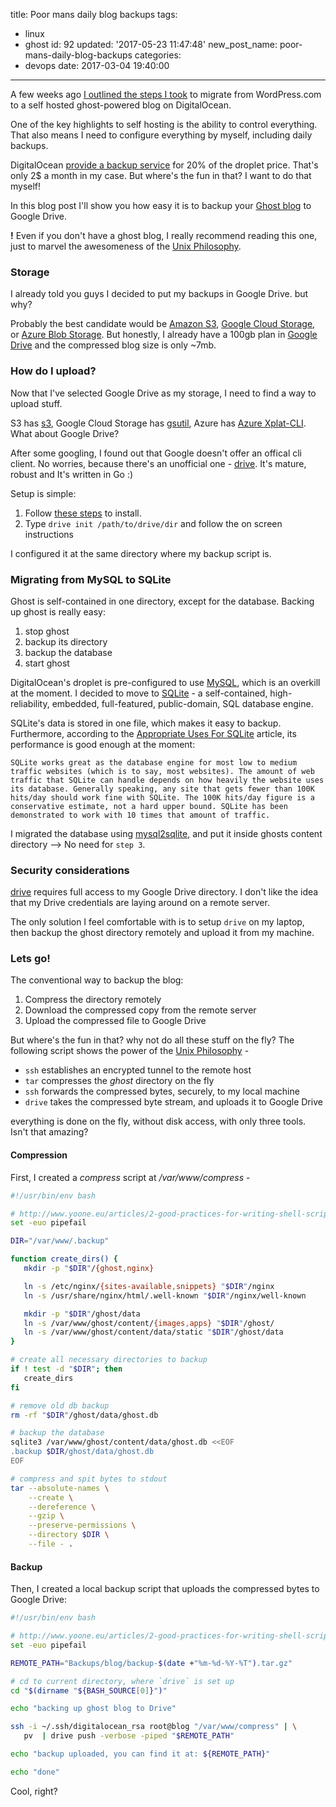 title: Poor mans daily blog backups
tags:
  - linux
  - ghost
id: 92
updated: '2017-05-23 11:47:48'
new_post_name: poor-mans-daily-blog-backups
categories:
  - devops
date: 2017-03-04 19:40:00
---
A few weeks ago [I outlined the steps I took](/2017/02/10/from-wordpress-com-to-ghost/) to migrate from WordPress.com to a self hosted ghost-powered blog on DigitalOcean.

One of the key highlights to self hosting is the ability to control everything.
That also means I need to configure everything by myself, including daily backups.

DigitalOcean [provide a backup service](https://www.digitalocean.com/help/technical/backup/ ) for 20% of the droplet price. That's only 2$ a month in my case.
But where's the fun in that? I want to do that myself!


In this blog post I'll show you how easy it is to backup your [Ghost blog](https://ghost.org/) to Google Drive.

**!** Even if you don't have a ghost blog, I really recommend reading this one, just to marvel the awesomeness of the [Unix Philosophy](https://en.wikipedia.org/wiki/Unix_philosophy).

<!-- more -->

### Storage
I already told you guys I decided to put my backups in Google Drive. but why?

Probably the best candidate would be [Amazon S3](https://docs.aws.amazon.com/AmazonS3/latest/dev/Welcome.html), [Google Cloud Storage](https://cloud.google.com/storage/), or [Azure Blob Storage](https://azure.microsoft.com/en-us/services/storage/blobs/). 
But honestly, I already have a 100gb plan in [Google Drive](https://www.google.com/drive/) and the compressed blog size is only ~7mb.

### How do I upload?
Now that I've selected Google Drive as my storage, I need to find a way to upload stuff.

S3 has [s3](https://docs.aws.amazon.com/cli/latest/reference/s3/), Google Cloud Storage has [gsutil](https://cloud.google.com/storage/docs/gsutil), Azure has [Azure Xplat-CLI](https://github.com/azure/azure-xplat-cli). What about Google Drive?

After some googling, I found out that Google doesn't offer an offical cli client. No worries, because there's an unofficial one - [drive](https://github.com/odeke-em/drive). It's mature, robust and It's written in Go :)

Setup is simple:

1. Follow [these steps](https://github.com/odeke-em/drive#installing) to install.
2. Type `drive init /path/to/drive/dir` and follow the on screen instructions

I configured it at the same directory where my backup script is.

### Migrating from MySQL to SQLite

Ghost is self-contained in one directory, except for the database. Backing up ghost is really easy:

1. stop ghost
2. backup its directory
3. backup the database
4. start ghost

DigitalOcean's droplet is pre-configured to use [MySQL](https://www.mysql.com/), which is an overkill at the moment. 
I decided to move to [SQLite](https://www.sqlite.org) - a self-contained, high-reliability, embedded, full-featured, public-domain, SQL database engine. 

SQLite's data is stored in one file, which makes it easy to backup. Furthermore, according to the [Appropriate Uses For SQLite](https://www.sqlite.org/whentouse.html) article, its performance is good enough at the moment:
```
SQLite works great as the database engine for most low to medium traffic websites (which is to say, most websites). The amount of web traffic that SQLite can handle depends on how heavily the website uses its database. Generally speaking, any site that gets fewer than 100K hits/day should work fine with SQLite. The 100K hits/day figure is a conservative estimate, not a hard upper bound. SQLite has been demonstrated to work with 10 times that amount of traffic.
```

I migrated the database using [mysql2sqlite](https://github.com/dumblob/mysql2sqlite), and put it inside ghosts content directory --> No need for `step 3`.

### Security considerations

[drive](https://github.com/odeke-em/drive) requires full access to my Google Drive directory. I don't like the idea that my Drive credentials are laying around on a remote server.

The only solution I feel comfortable with is to setup `drive` on my laptop, then backup the ghost directory remotely and upload it from my machine.


### Lets go!

The conventional way to backup the blog:

1. Compress the directory remotely
2. Download the compressed copy from the remote server
3. Upload the compressed file to Google Drive

But where's the fun in that? why not do all these stuff on the fly?
The following script shows the power of the [Unix Philosophy](https://en.wikipedia.org/wiki/Unix_philosophy) -

* `ssh` establishes an encrypted tunnel to the remote host
* `tar` compresses the *ghost* directory on the fly
* `ssh` forwards the compressed bytes, securely, to my local machine
* `drive` takes the compressed byte stream, and uploads it to Google Drive

everything is done on the fly, without disk access, with only three tools. Isn't that amazing?

#### Compression

First, I created a *compress* script at */var/www/compress* -

```bash
#!/usr/bin/env bash

# http://www.yoone.eu/articles/2-good-practices-for-writing-shell-scripts.html
set -euo pipefail

DIR="/var/www/.backup"

function create_dirs() {
   mkdir -p "$DIR"/{ghost,nginx}

   ln -s /etc/nginx/{sites-available,snippets} "$DIR"/nginx
   ln -s /usr/share/nginx/html/.well-known "$DIR"/nginx/well-known

   mkdir -p "$DIR"/ghost/data
   ln -s /var/www/ghost/content/{images,apps} "$DIR"/ghost/
   ln -s /var/www/ghost/content/data/static "$DIR"/ghost/data
}

# create all necessary directories to backup
if ! test -d "$DIR"; then
   create_dirs
fi

# remove old db backup
rm -rf "$DIR"/ghost/data/ghost.db

# backup the database
sqlite3 /var/www/ghost/content/data/ghost.db <<EOF
.backup $DIR/ghost/data/ghost.db
EOF

# compress and spit bytes to stdout
tar --absolute-names \
    --create \
    --dereference \
    --gzip \
    --preserve-permissions \
    --directory $DIR \
    --file - .
```

#### Backup

Then, I created a local backup script that uploads the compressed bytes to Google Drive:

```bash
#!/usr/bin/env bash

# http://www.yoone.eu/articles/2-good-practices-for-writing-shell-scripts.html
set -euo pipefail

REMOTE_PATH="Backups/blog/backup-$(date +"%m-%d-%Y-%T").tar.gz"

# cd to current directory, where `drive` is set up
cd "$(dirname "${BASH_SOURCE[0]}")"

echo "backing up ghost blog to Drive"

ssh -i ~/.ssh/digitalocean_rsa root@blog "/var/www/compress" | \
   pv  | drive push -verbose -piped "$REMOTE_PATH"

echo "backup uploaded, you can find it at: ${REMOTE_PATH}"

echo "done"
```

Cool, right?
